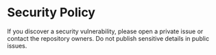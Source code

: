 # Security Policy

If you discover a security vulnerability, please open a private issue or contact the repository owners.
Do not publish sensitive details in public issues.
